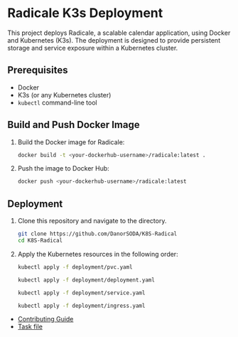 # Radicale K3s Deployment

This project deploys Radicale, a scalable calendar application, using Docker and Kubernetes (K3s). The deployment is designed to provide persistent storage and service exposure within a Kubernetes cluster.

## Prerequisites

- Docker
- K3s (or any Kubernetes cluster)
- `kubectl` command-line tool

## Build and Push Docker Image

1. Build the Docker image for Radicale:
   ```bash
   docker build -t <your-dockerhub-username>/radicale:latest .

2.  Push the image to Docker Hub:
    ```bash
    docker push <your-dockerhub-username>/radicale:latest

## Deployment

1. Clone this repository and navigate to the directory.
    ```bash
    git clone https://github.com/DanorSODA/K8S-Radical
    cd K8S-Radical
    ```

2. Apply the Kubernetes resources in the following order:
    ```bash
    kubectl apply -f deployment/pvc.yaml
    ```

    ```bash
    kubectl apply -f deployment/deployment.yaml
    ```
    ```bash
    kubectl apply -f deployment/service.yaml
    ```

    ```bash
    kubectl apply -f deployment/ingress.yaml
    ```

- [Contributing Guide](CONTRIBUTING.md)
- [Task file](TASKS.md)